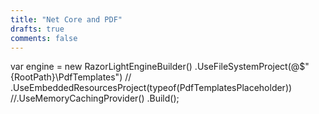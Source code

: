 ```yaml
---
title: "Net Core and PDF"
drafts: true
comments: false
---
```



 var engine = new RazorLightEngineBuilder()
                .UseFileSystemProject(@$"{RootPath}\PdfTemplates")
               // .UseEmbeddedResourcesProject(typeof(PdfTemplatesPlaceholder))
                //.UseMemoryCachingProvider()
                .Build();